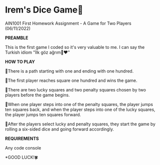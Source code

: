 # Irem's Dice Game🎲
AIN1001 First Homework Assignment - A Game for Two Players (06/11/2022)

**PREAMBLE**

This is the first game I coded so it's very valuable to me. I can say the Turkish idiom "İlk göz ağrım🥹❤️"



**HOW TO PLAY**

🎲There is a path starting with one and ending with one hundred.

🎲The first player reaches square one hundred and wins the game.

🎲There are two lucky squares and two penalty squares chosen by two players before the game begins.

🎲When one player steps into one of the penalty squares, the player jumps ten squares back, and when the player steps into one of the lucky squares, the player jumps ten squares forward.

🎲After the players select lucky and penalty squares, they start the game by rolling a six-sided dice and going forward accordingly.



**REQUIREMENTS**

Any code console

*GOOD LUCK!🍀
